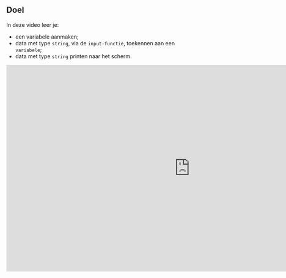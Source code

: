 ## Doel

In deze video leer je: 
* een variabele aanmaken; 
* data met type `string`, via de `input-functie`, toekennen aan een `variabele`; 
* data met type `string` printen naar het scherm. 

<div class ="dodona-centered-group">
<iframe width="960" height="540" src="https://www.youtube.com/embed/MffQQA7-IKU" title="Python in de Klas -  Input-Functie" frameborder="0" allow="accelerometer; autoplay; clipboard-write; encrypted-media; gyroscope; picture-in-picture; web-share" allowfullscreen></iframe>
</div>
